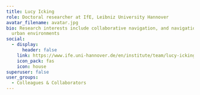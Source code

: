 ```yaml
---
title: Lucy Icking
role: Doctoral researcher at IfE, Leibniz University Hannover
avatar_filename: avatar.jpg
bio: Research interests include collaborative navigation, and navigation in
  urban environments
social:
  - display:
      header: false
    link: https://www.ife.uni-hannover.de/en/institute/team/lucy-icking/
    icon_pack: fas
    icon: house
superuser: false
user_groups:
  - Colleagues & Collaborators
---
```

